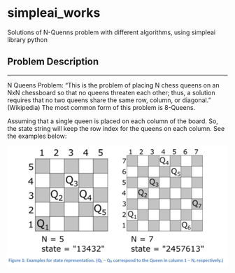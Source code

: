 # simpleai_works
Solutions of N-Quenns problem with different algorithms, using simpleai library python

## Problem Description
---

N Queens Problem: “This is the problem of placing N chess queens on an NxN chessboard so that no
queens threaten each other; thus, a solution requires that no two queens share the same row, column,
or diagonal.” (Wikipedia) The most common form of this problem is 8-Queens.

Assuming that a single queen is placed on each column of the board. So, the state string will keep the row index for the queens on each column.
See the examples below:

![Screenshot](nquenns.PNG)
